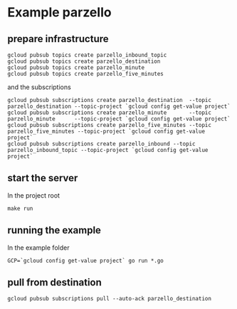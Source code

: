 # Example parzello

## prepare infrastructure

    gcloud pubsub topics create parzello_inbound_topic
    gcloud pubsub topics create parzello_destination
    gcloud pubsub topics create parzello_minute
    gcloud pubsub topics create parzello_five_minutes

and the subscriptions

    gcloud pubsub subscriptions create parzello_destination  --topic parzello_destination --topic-project `gcloud config get-value project`
    gcloud pubsub subscriptions create parzello_minute       --topic parzello_minute      --topic-project `gcloud config get-value project`
    gcloud pubsub subscriptions create parzello_five_minutes --topic parzello_five_minutes --topic-project `gcloud config get-value project`
    gcloud pubsub subscriptions create parzello_inbound --topic parzello_inbound_topic --topic-project `gcloud config get-value project`

## start the server
In the project root

    make run

## running the example
In the example folder

    GCP=`gcloud config get-value project` go run *.go

## pull from destination

    gcloud pubsub subscriptions pull --auto-ack parzello_destination
